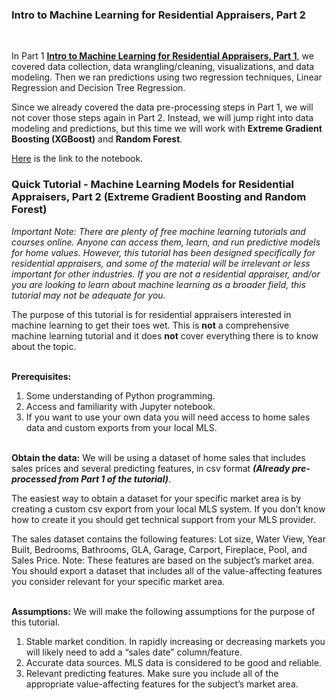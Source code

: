 ### **Intro to Machine Learning for Residential Appraisers, Part 2**
&nbsp;  

In Part 1 **[Intro to Machine Learning for Residential Appraisers, Part 1](https://github.com/AngeloDSML/Home_Valuation_Part_1)**, we covered data collection, data wrangling/cleaning, visualizations, and data modeling. Then we ran predictions using two regression techniques, Linear Regression and Decision Tree Regression.
&nbsp;

Since we already covered the data pre-processing steps in Part 1, we will not cover those steps again in Part 2. Instead, we will jump right into data modeling and predictions, but this time we will work with **Extreme Gradient Boosting (XGBoost)** and **Random Forest**. 


[Here](https://github.com/AngeloDSML/Home_Valuation_Part_2/blob/main/HomeValuationPart2.ipynb) is the link to the notebook.


### Quick Tutorial - Machine Learning Models for Residential Appraisers, Part 2 (Extreme Gradient Boosting and Random Forest)

*Important Note: There are plenty of free machine learning tutorials and courses online. Anyone can access them, learn, and run predictive models for home values. However, this tutorial has been designed specifically for residential appraisers, and some of the material will be irrelevant or less important for other industries. If you are not a residential appraiser, and/or you are looking to learn about machine learning as a broader field, this tutorial may not be adequate for you.*

The purpose of this tutorial is for residential appraisers interested in machine learning to get their toes wet. This is **not** a comprehensive machine learning tutorial and it does **not** cover everything there is to know about the topic. 


&nbsp;  
**Prerequisites:**
1.	Some understanding of Python programming.
2.	Access and familiarity with Jupyter notebook.
3.	If you want to use your own data you will need access to home sales data and custom exports from your local MLS.

&nbsp;  
**Obtain the data:**
We will be using a dataset of home sales that includes sales prices and several predicting features, in csv format ***(Already pre-processed from Part 1 of the tutorial)***. 

The easiest way to obtain a dataset for your specific market area is by creating a custom csv export from your local MLS system. If you don’t know how to create it you should get technical support from your MLS provider.

The sales dataset  contains the following features:
Lot size, Water View, Year Built, Bedrooms, Bathrooms, GLA, Garage, Carport, Fireplace, Pool, and Sales Price.
Note: These features are based on the subject’s market area. You should export a dataset that includes all of the value-affecting features you consider relevant for your specific market area. 

&nbsp;  
**Assumptions:**
We will make the following assumptions for the purpose of this tutorial. 
1.	Stable market condition. In rapidly increasing or decreasing markets you will likely need to add a “sales date” column/feature.
2.	Accurate data sources. MLS data is considered to be good and reliable.
3.	Relevant predicting features. Make sure you include all of the appropriate value-affecting features for the subject’s market area.



